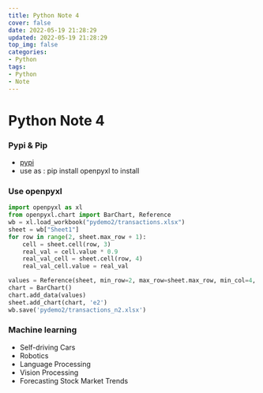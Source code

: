 ```yaml
---
title: Python Note 4
cover: false
date: 2022-05-19 21:28:29
updated: 2022-05-19 21:28:29
top_img: false
categories:
- Python
tags: 
- Python
- Note
---
```

# Python Note 4

### Pypi & Pip
+ [pypi](https://pypi.org/)
+ use as : pip install openpyxl  to install 

### Use openpyxl

```python
import openpyxl as xl
from openpyxl.chart import BarChart, Reference
wb = xl.load_workbook("pydemo2/transactions.xlsx")
sheet = wb["Sheet1"]
for row in range(2, sheet.max_row + 1):
    cell = sheet.cell(row, 3)
    real_val = cell.value * 0.9
    real_val_cell = sheet.cell(row, 4)
    real_val_cell.value = real_val

values = Reference(sheet, min_row=2, max_row=sheet.max_row, min_col=4, max_col=4)
chart = BarChart()
chart.add_data(values)
sheet.add_chart(chart, 'e2')
wb.save('pydemo2/transactions_n2.xlsx')
```

### Machine learning

+ Self-driving Cars
+ Robotics
+ Language Processing
+ Vision Processing
+ Forecasting Stock Market Trends